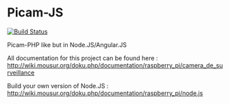 # Picam-JS
[![Build Status](https://api.travis-ci.org/Dbroqua/Picam-JS.svg?branch=master)](https://travis-ci.org/Dbroqua/Picam-JS)

Picam-PHP like but in Node.JS/Angular.JS

All documentation for this project can be found here : http://wiki.mousur.org/doku.php/documentation/raspberry_pi/camera_de_surveillance

Build your own version of Node.JS : http://wiki.mousur.org/doku.php/documentation/raspberry_pi/node.js
